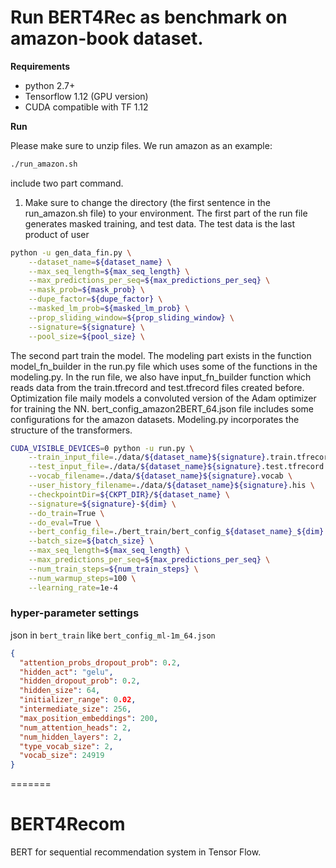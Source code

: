 # Run BERT4Rec as benchmark on amazon-book dataset.


**Requirements**

* python 2.7+
* Tensorflow 1.12 (GPU version)
* CUDA compatible with TF 1.12

**Run**

Please make sure to unzip files. We run amazon as an example:

``` bash
./run_amazon.sh
```
include two part command.
1. Make sure to change the directory (the first sentence in the run_amazon.sh file) to your environment. The first part of the run file generates masked training, and test data. The test data is the last product of user
``` bash
python -u gen_data_fin.py \
    --dataset_name=${dataset_name} \
    --max_seq_length=${max_seq_length} \
    --max_predictions_per_seq=${max_predictions_per_seq} \
    --mask_prob=${mask_prob} \
    --dupe_factor=${dupe_factor} \
    --masked_lm_prob=${masked_lm_prob} \
    --prop_sliding_window=${prop_sliding_window} \
    --signature=${signature} \
    --pool_size=${pool_size} \
```

The second part train the model. The modeling part exists in the function model_fn_builder in the run.py file which uses some of the functions in the modeling.py. In the run file, we also have input_fn_builder function which reads data from the train.tfrecord and test.tfrecord files created before. Optimization file maily models a convoluted version of the Adam optimizer for training the NN. bert_config_amazon2BERT_64.json file includes some configurations for the amazon datasets. Modeling.py incorporates the structure of the transformers.
``` bash
CUDA_VISIBLE_DEVICES=0 python -u run.py \
    --train_input_file=./data/${dataset_name}${signature}.train.tfrecord \
    --test_input_file=./data/${dataset_name}${signature}.test.tfrecord \
    --vocab_filename=./data/${dataset_name}${signature}.vocab \
    --user_history_filename=./data/${dataset_name}${signature}.his \
    --checkpointDir=${CKPT_DIR}/${dataset_name} \
    --signature=${signature}-${dim} \
    --do_train=True \
    --do_eval=True \
    --bert_config_file=./bert_train/bert_config_${dataset_name}_${dim}.json \
    --batch_size=${batch_size} \
    --max_seq_length=${max_seq_length} \
    --max_predictions_per_seq=${max_predictions_per_seq} \
    --num_train_steps=${num_train_steps} \
    --num_warmup_steps=100 \
    --learning_rate=1e-4
```

### hyper-parameter settings
json in `bert_train` like `bert_config_ml-1m_64.json`

```json
{
  "attention_probs_dropout_prob": 0.2,
  "hidden_act": "gelu",
  "hidden_dropout_prob": 0.2,
  "hidden_size": 64,
  "initializer_range": 0.02,
  "intermediate_size": 256,
  "max_position_embeddings": 200,
  "num_attention_heads": 2,
  "num_hidden_layers": 2,
  "type_vocab_size": 2,
  "vocab_size": 24919
}
```


=======
# BERT4Recom
BERT for sequential recommendation system in Tensor Flow.

